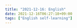 ```yaml
---
title: "2021-12-16: English"
date: 2021-12-16T06:27:18+09:00
tags: ["English self-learning"]
---
```


